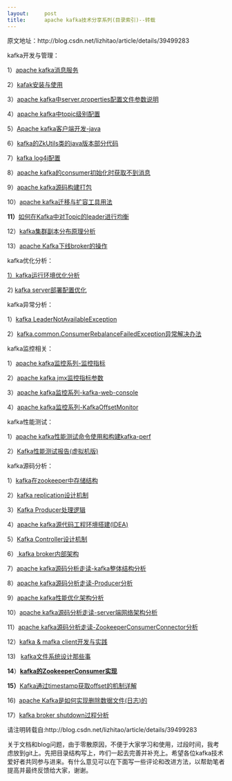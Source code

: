 ```yaml
---
layout:     post
title:      apache kafka技术分享系列(目录索引)--转载
---
```

<div id="article_content" class="article_content clearfix csdn-tracking-statistics" data-pid="blog" data-mod="popu_307" data-dsm="post">
								            <link rel="stylesheet" href="https://csdnimg.cn/release/phoenix/template/css/ck_htmledit_views-f76675cdea.css">
						<div class="htmledit_views" id="content_views">
                
<div id="cnblogs_post_body">
<p>原文地址：http://blog.csdn.net/lizhitao/article/details/39499283</p>
<p>kafka开发与管理：</p>
<p>1）<a href="http://blog.csdn.net/lizhitao/article/details/23743821" rel="nofollow">apache kafka消息服务</a></p>
<p>2）<a href="http://blog.csdn.net/lizhitao/article/details/24991799" rel="nofollow">kafak安装与使用</a></p>
<p>3）<a href="http://blog.csdn.net/lizhitao/article/details/25667831" rel="nofollow">apache kafka中server.properties配置文件参数说明</a></p>
<p>4）<a href="http://blog.csdn.net/lizhitao/article/details/42184991" rel="nofollow">apache kafka中topic级别配置</a></p>
<p>5）<a href="http://blog.csdn.net/lizhitao/article/details/37811291" rel="nofollow">Apache kafka客户端开发-java</a></p>
<p>6）<a href="http://blog.csdn.net/lizhitao/article/details/38518527" rel="nofollow">kafka的ZkUtils类的java版本部分代码</a></p>
<p>7）<a href="http://blog.csdn.net/lizhitao/article/details/24490817" rel="nofollow">kafka log4j配置</a></p>
<p>8）<a href="http://blog.csdn.net/lizhitao/article/details/25906957" rel="nofollow">apache kafka的consumer初始化时获取不到消息</a></p>
<p>9）<a href="http://blog.csdn.net/lizhitao/article/details/37566765" rel="nofollow">apache kafka源码构建打包</a></p>
<p>10）<a href="http://blog.csdn.net/lizhitao/article/details/33344597" rel="nofollow">apache kafka迁移与扩容工具用法</a></p>
<p><strong>11）</strong><a href="http://blog.csdn.net/lizhitao/article/details/41441513" rel="nofollow">如何在Kafka中对Topic的leader进行均衡</a></p>
<p>12）<a href="http://blog.csdn.net/lizhitao/article/details/41778193" rel="nofollow">kafka集群副本分布原理分析</a></p>
<p>13）<a href="http://blog.csdn.net/lizhitao/article/details/42266327" rel="nofollow">apache Kafka下线broker的操作</a></p>
<p>kafka优化分析：</p>
<p><a href="http://blog.csdn.net/lizhitao/article/details/41777571" rel="nofollow">1）</a><a href="http://blog.csdn.net/lizhitao/article/details/41777571" rel="nofollow">kafka运行环境优化分析</a></p>
<p>2) <a href="http://blog.csdn.net/lizhitao/article/details/42180265" rel="nofollow">kafka server部署配置优化</a></p>
<p>kafka异常分析：</p>
<p>1）<a href="http://blog.csdn.net/lizhitao/article/details/35641523" rel="nofollow">kafka LeaderNotAvailableException</a></p>
<p>2）<a href="http://blog.csdn.net/lizhitao/article/details/25301387" rel="nofollow">kafka.common.ConsumerRebalanceFailedException异常解决办法</a></p>
<p>kafka监控相关：</p>
<p>1）<a href="http://blog.csdn.net/lizhitao/article/details/24581907" rel="nofollow">apache kafka监控系列-监控指标</a></p>
<p>2）<a href="http://blog.csdn.net/lizhitao/article/details/35986849" rel="nofollow">apache kafka jmx监控指标参数</a></p>
<p>3）<a href="http://blog.csdn.net/lizhitao/article/details/35595723" rel="nofollow">apache kafka监控系列-kafka-web-console</a></p>
<p>4）<a href="http://blog.csdn.net/lizhitao/article/details/27199863" rel="nofollow">apache kafka监控系列-KafkaOffsetMonitor</a></p>
<p>kafka性能测试：</p>
<p>1）<a href="http://blog.csdn.net/lizhitao/article/details/35847927" rel="nofollow">apache kafka性能测试命令使用和构建kafka-perf</a></p>
<p>2）<a href="http://blog.csdn.net/lizhitao/article/details/33396975" rel="nofollow">Kafka性能测试报告(虚拟机版)</a></p>
<p>kafka源码分析：</p>
<p>1）<a href="http://blog.csdn.net/lizhitao/article/details/23744675" rel="nofollow">kafka在zookeeper中存储结构</a></p>
<p>2）<a href="http://blog.csdn.net/lizhitao/article/details/24491551" rel="nofollow">kafka replication设计机制</a></p>
<p>3）<a href="http://blog.csdn.net/lizhitao/article/details/26687109" rel="nofollow">Kafka Producer处理逻辑</a></p>
<p>4）<a href="http://blog.csdn.net/lizhitao/article/details/26874961" rel="nofollow">apache kafka源代码工程环境搭建(IDEA)</a></p>
<p>5）<a href="http://blog.csdn.net/lizhitao/article/details/28108919" rel="nofollow">Kafka Controller设计机制</a></p>
<p>6）<a href="http://blog.csdn.net/lizhitao/article/details/38352947" rel="nofollow"> kafka broker内部架构</a></p>
<p>7）<a href="http://blog.csdn.net/lizhitao/article/details/37911993" rel="nofollow">apache kafka源码分析走读-kafka整体结构分析</a></p>
<p>8）<a href="http://blog.csdn.net/lizhitao/article/details/38438123" rel="nofollow">apache kafka源码分析走读-Producer分析</a></p>
<p>9）<a href="http://blog.csdn.net/lizhitao/article/details/38439769" rel="nofollow">apache kafka性能优化架构分析</a></p>
<p>10）<a href="http://blog.csdn.net/lizhitao/article/details/38442733" rel="nofollow">apache kafka源码分析走读-server端网络架构分析</a></p>
<p>11）<a href="http://blog.csdn.net/lizhitao/article/details/38458631" rel="nofollow">apache kafka源码分析走读-ZookeeperConsumerConnector分析</a></p>
<p>12）<a href="http://download.csdn.net/detail/lizhitao/7730029" rel="nofollow">kafka &amp; mafka client开发与实践</a></p>
<p>13)   <a href="http://blog.csdn.net/lizhitao/article/details/40543631" rel="nofollow">kafka文件系统设计那些事</a></p>
<p><strong>14</strong>）<strong><a href="http://blog.csdn.net/lizhitao/article/details/40650989" rel="nofollow">kafka的ZookeeperConsumer实现</a></strong></p>
<p><strong>15）</strong><a href="http://blog.csdn.net/lizhitao/article/details/41441961" rel="nofollow">Kafka通过timestamp获取offset的机制详解</a></p>
<p>16)  <a href="http://blog.csdn.net/lizhitao/article/details/42265931" rel="nofollow">apache Kafka是如何实现删除数据文件(日志)的</a></p>
<p>17）<a href="http://blog.csdn.net/lizhitao/article/details/42266065" rel="nofollow">kafka broker shutdown过程分析</a></p>
<p>请注明转载自:http://blog.csdn.net/lizhitao/article/details/39499283</p>
<p>关于文档和blog问题，由于零散原因，不便于大家学习和使用，过段时间，我考虑放到git上。先把目录结构写上，咋们一起去完善并补充上。希望各位kafka技术爱好者共同参与进来。有什么意见可以在下面写一些评论和改进方法，以帮助笔者提高并最终反馈给大家，谢谢。</p>
</div>
            </div>
                </div>